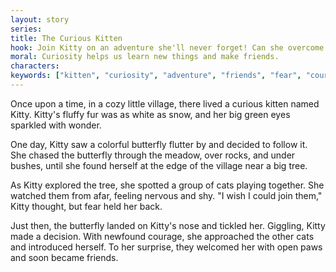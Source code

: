 ```yaml
---
layout: story
series: 
title: The Curious Kitten
hook: Join Kitty on an adventure she'll never forget! Can she overcome her fear and make new friends?
moral: Curiosity helps us learn new things and make friends.
characters: 
keywords: ["kitten", "curiosity", "adventure", "friends", "fear", "courage", "learn", "meadow", "village", "butterfly"]
---
```


Once upon a time, in a cozy little village, there lived a curious kitten named Kitty. Kitty's fluffy fur was as white as snow, and her big green eyes sparkled with wonder.

One day, Kitty saw a colorful butterfly flutter by and decided to follow it. She chased the butterfly through the meadow, over rocks, and under bushes, until she found herself at the edge of the village near a big tree.

As Kitty explored the tree, she spotted a group of cats playing together. She watched them from afar, feeling nervous and shy. "I wish I could join them," Kitty thought, but fear held her back.

Just then, the butterfly landed on Kitty's nose and tickled her. Giggling, Kitty made a decision. With newfound courage, she approached the other cats and introduced herself. To her surprise, they welcomed her with open paws and soon became friends.
